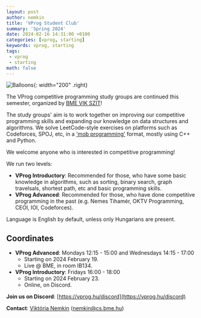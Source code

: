```yaml
---
layout: post
author: nemkin
title: 'VProg Student Club'
summary: 'Spring 2024'
date: 2024-02-16 14:31:00 +0100
categories: [vprog, starting]
keywords: vprog, starting
tags:
 - vprog
 - starting
math: false
---
```


![Balloons](https://vprog.hu/assets/img/balloons-cartoon.png){: width="200" .right}

The VProg competitive programming study groups are continued this semester, organized by [BME VIK SZIT](https://cs.bme.hu/english)!

The study groups' aim is to work together on improving our competitive programming skills and expanding our knowledge on data structures and algorithms. We solve LeetCode-style exercises on platforms such as Codeforces, SPOJ, etc, in a ['mob programming'](https://en.wikipedia.org/wiki/Team_programming#Mob_programming) format, mostly using C++ and Python.

We welcome anyone who is interested in competitive programming!

We run two levels:

- **VProg Introductory**: Recommended for those, who have some basic knowledge in algorithms, such as sorting, binary search, graph travelsals, shortest path, etc and basic programming skills.
- **VProg Advanced**: Recommended for those, who have done competitive programming in the past (e.g. Nemes Tihamér, OKTV Programming, CEOI, IOI, Codeforces).

Language is English by default, unless only Hungarians are present.

## Coordinates

- **VProg Advanced**: Mondays 12:15 - 15:00 and Wednesdays 14:15 - 17:00
  - Starting on 2024 February 19.
  - Live @ BME, in room IB134.
- **VProg Introductory**: Fridays 16:00 - 18:00
  - Starting on 2024 February 23.
  - Online, on Discord.

**Join us on Discord**: [https://vprog.hu/discord](https://vprog.hu/discord)

**Contact**: [Viktória Nemkin](https://cs.bme.hu/~nemkin) ([nemkin@cs.bme.hu](mailto:nemkin@cs.bme.hu))
